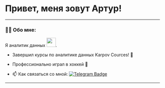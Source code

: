 # Привет, меня зовут Артур!

---

### :man_technologist: Обо мне:

Я аналитик данных <img src="https://media.giphy.com/media/WUlplcMpOCEmTGBtBW/giphy.gif" width="30px">. 

- Завершил курсы по аналитике данных Karpov Cources! 🙉

- Профессионально играл в хоккей 🏒

- :mailbox: Как связаться со мной: [![Telegram Badge](https://img.shields.io/badge/-filimonovalexey-blue?style=flat&logo=Telegram&logoColor=white)](https://t.me/vagarthur)
---

